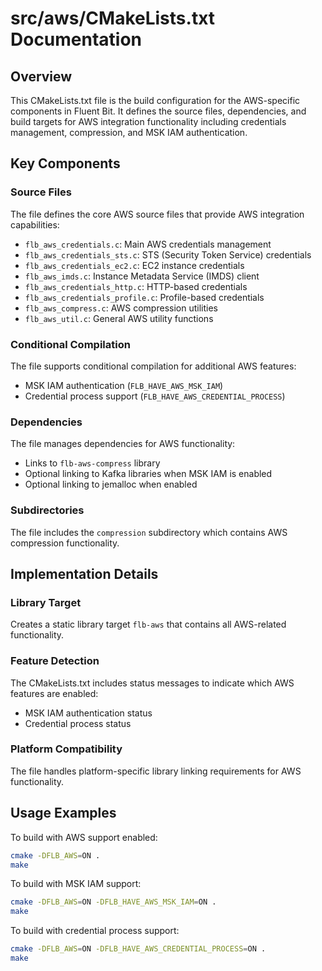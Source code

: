 # src/aws/CMakeLists.txt Documentation

## Overview

This CMakeLists.txt file is the build configuration for the AWS-specific components in Fluent Bit. It defines the source files, dependencies, and build targets for AWS integration functionality including credentials management, compression, and MSK IAM authentication.

## Key Components

### Source Files
The file defines the core AWS source files that provide AWS integration capabilities:
- `flb_aws_credentials.c`: Main AWS credentials management
- `flb_aws_credentials_sts.c`: STS (Security Token Service) credentials
- `flb_aws_credentials_ec2.c`: EC2 instance credentials
- `flb_aws_imds.c`: Instance Metadata Service (IMDS) client
- `flb_aws_credentials_http.c`: HTTP-based credentials
- `flb_aws_credentials_profile.c`: Profile-based credentials
- `flb_aws_compress.c`: AWS compression utilities
- `flb_aws_util.c`: General AWS utility functions

### Conditional Compilation
The file supports conditional compilation for additional AWS features:
- MSK IAM authentication (`FLB_HAVE_AWS_MSK_IAM`)
- Credential process support (`FLB_HAVE_AWS_CREDENTIAL_PROCESS`)

### Dependencies
The file manages dependencies for AWS functionality:
- Links to `flb-aws-compress` library
- Optional linking to Kafka libraries when MSK IAM is enabled
- Optional linking to jemalloc when enabled

### Subdirectories
The file includes the `compression` subdirectory which contains AWS compression functionality.

## Implementation Details

### Library Target
Creates a static library target `flb-aws` that contains all AWS-related functionality.

### Feature Detection
The CMakeLists.txt includes status messages to indicate which AWS features are enabled:
- MSK IAM authentication status
- Credential process status

### Platform Compatibility
The file handles platform-specific library linking requirements for AWS functionality.

## Usage Examples

To build with AWS support enabled:
```bash
cmake -DFLB_AWS=ON .
make
```

To build with MSK IAM support:
```bash
cmake -DFLB_AWS=ON -DFLB_HAVE_AWS_MSK_IAM=ON .
make
```

To build with credential process support:
```bash
cmake -DFLB_AWS=ON -DFLB_HAVE_AWS_CREDENTIAL_PROCESS=ON .
make
```